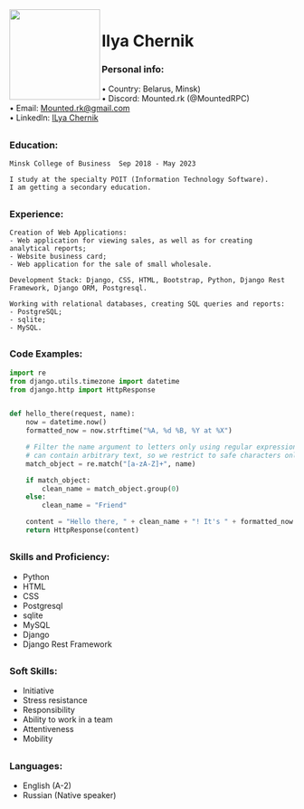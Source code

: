 <img  src="https://user-images.githubusercontent.com/67423989/189544762-75f9cda9-b386-4f87-bb76-7c49d4423e7e.jpg" align="left" width="160">

# Ilya Chernik

### Personal info:
   • Country: Belarus, Minsk)<br/>
   • Discord: Mounted.rk (@MountedRPC)<br/>
   • Email: Mounted.rk@gmail.com<br/>
   • Linkedln:  [ILya Chernik](https://www.linkedin.com/in/ilya-chernik-390177222/)

##

### Education:
    Minsk College of Business  Sep 2018 - May 2023

    I study at the specialty POIT (Information Technology Software).
    I am getting a secondary education.

##

### Experience:
    Creation of Web Applications:
    - Web application for viewing sales, as well as for creating analytical reports;
    - Website business card;
    - Web application for the sale of small wholesale.

    Development Stack: Django, CSS, HTML, Bootstrap, Python, Django Rest Framework, Django ORM, Postgresql.

    Working with relational databases, creating SQL queries and reports:
    - PostgreSQL;
    - sqlite;
    - MySQL.
##

### Code Examples:
```Python Django
import re
from django.utils.timezone import datetime
from django.http import HttpResponse


def hello_there(request, name):
    now = datetime.now()
    formatted_now = now.strftime("%A, %d %B, %Y at %X")

    # Filter the name argument to letters only using regular expressions. URL arguments
    # can contain arbitrary text, so we restrict to safe characters only.
    match_object = re.match("[a-zA-Z]+", name)

    if match_object:
        clean_name = match_object.group(0)
    else:
        clean_name = "Friend"

    content = "Hello there, " + clean_name + "! It's " + formatted_now
    return HttpResponse(content)
```

##

### Skills and Proficiency:

- Python
- HTML
- CSS
- Postgresql
- sqlite
- MySQL
- Django
- Django Rest Framework

##

### Soft Skills:
  - Initiative
  - Stress resistance
  - Responsibility
  - Ability to work in a team
  - Attentiveness
  - Mobility
##

### Languages:
   - English (A-2)
   - Russian (Native speaker)
##


